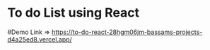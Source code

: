 # To do List using React 

#Demo Link => https://to-do-react-28hgm06jm-bassams-projects-d4a25ed8.vercel.app/
